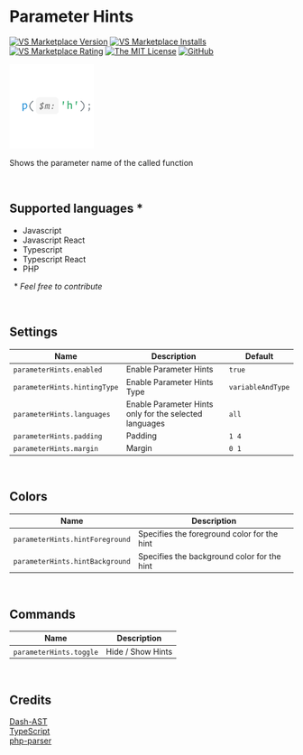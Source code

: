 # Parameter Hints

[![VS Marketplace Version](https://vsmarketplacebadge.apphb.com/version-short/DominicVonk.parameter-hints.svg?style=flat)](https://marketplace.visualstudio.com/items?itemName=DominicVonk.parameter-hints)
[![VS Marketplace Installs](https://vsmarketplacebadge.apphb.com/installs-short/DominicVonk.parameter-hints.svg?style=flat)](https://marketplace.visualstudio.com/items?itemName=DominicVonk.parameter-hints)
[![VS Marketplace Rating](https://vsmarketplacebadge.apphb.com/rating-short/DominicVonk.parameter-hints.svg?style=flat)](https://marketplace.visualstudio.com/items?itemName=DominicVonk.parameter-hints)
[![The MIT License](https://img.shields.io/badge/license-MIT-orange.svg?style=flat)](http://opensource.org/licenses/MIT)
[![GitHub](https://img.shields.io/github/issues/DominicVonk/vscode-parameter-hints.svg?style=flat)](https://github.com/DominicVonk/vscode-parameter-hints/issues)

<img src="icon.png" width="150" title="Logo">

Shows the parameter name of the called function

&nbsp;
&nbsp; 

## Supported languages *
- Javascript
- Javascript React
- Typescript
- Typescript React
- PHP

&nbsp; 
\* _Feel free to contribute_

&nbsp;
&nbsp; 

## Settings

|Name|Description|Default|
---|---|---
|`parameterHints.enabled`|Enable Parameter Hints|`true`|
|`parameterHints.hintingType`|Enable Parameter Hints Type|`variableAndType`|
|`parameterHints.languages`|Enable Parameter Hints only for the selected languages|`all`|
|`parameterHints.padding`|Padding|`1 4`|
|`parameterHints.margin`|Margin|`0 1`|

&nbsp;
&nbsp;

## Colors

| Name | Description |
---|---
|`parameterHints.hintForeground`|Specifies the foreground color for the hint|
|`parameterHints.hintBackground`|Specifies the background color for the hint|

&nbsp;
&nbsp;

## Commands

|Name|Description|
---|---
|`parameterHints.toggle`|Hide / Show Hints|

&nbsp;
&nbsp;

## Credits
[Dash-AST](https://github.com/goto-bus-stop/dash-ast)  
[TypeScript](https://github.com/microsoft/typescript/)   
[php-parser](https://github.com/glayzzle/php-parser)